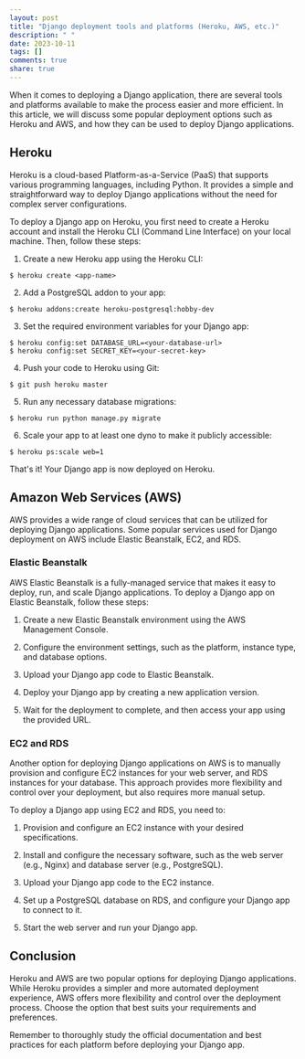 ```yaml
---
layout: post
title: "Django deployment tools and platforms (Heroku, AWS, etc.)"
description: " "
date: 2023-10-11
tags: []
comments: true
share: true
---
```


When it comes to deploying a Django application, there are several tools and platforms available to make the process easier and more efficient. In this article, we will discuss some popular deployment options such as Heroku and AWS, and how they can be used to deploy Django applications.

## Heroku

Heroku is a cloud-based Platform-as-a-Service (PaaS) that supports various programming languages, including Python. It provides a simple and straightforward way to deploy Django applications without the need for complex server configurations.

To deploy a Django app on Heroku, you first need to create a Heroku account and install the Heroku CLI (Command Line Interface) on your local machine. Then, follow these steps:

1. Create a new Heroku app using the Heroku CLI:
```
$ heroku create <app-name>
```

2. Add a PostgreSQL addon to your app:
```
$ heroku addons:create heroku-postgresql:hobby-dev
```

3. Set the required environment variables for your Django app:
```
$ heroku config:set DATABASE_URL=<your-database-url>
$ heroku config:set SECRET_KEY=<your-secret-key>
```

4. Push your code to Heroku using Git:
```
$ git push heroku master
```

5. Run any necessary database migrations:
```
$ heroku run python manage.py migrate
```

6. Scale your app to at least one dyno to make it publicly accessible:
```
$ heroku ps:scale web=1
```

That's it! Your Django app is now deployed on Heroku.

## Amazon Web Services (AWS)

AWS provides a wide range of cloud services that can be utilized for deploying Django applications. Some popular services used for Django deployment on AWS include Elastic Beanstalk, EC2, and RDS.

### Elastic Beanstalk

AWS Elastic Beanstalk is a fully-managed service that makes it easy to deploy, run, and scale Django applications. To deploy a Django app on Elastic Beanstalk, follow these steps:

1. Create a new Elastic Beanstalk environment using the AWS Management Console.

2. Configure the environment settings, such as the platform, instance type, and database options.

3. Upload your Django app code to Elastic Beanstalk.

4. Deploy your Django app by creating a new application version.

5. Wait for the deployment to complete, and then access your app using the provided URL.

### EC2 and RDS

Another option for deploying Django applications on AWS is to manually provision and configure EC2 instances for your web server, and RDS instances for your database. This approach provides more flexibility and control over your deployment, but also requires more manual setup.

To deploy a Django app using EC2 and RDS, you need to:

1. Provision and configure an EC2 instance with your desired specifications.

2. Install and configure the necessary software, such as the web server (e.g., Nginx) and database server (e.g., PostgreSQL).

3. Upload your Django app code to the EC2 instance.

4. Set up a PostgreSQL database on RDS, and configure your Django app to connect to it.

5. Start the web server and run your Django app.

## Conclusion

Heroku and AWS are two popular options for deploying Django applications. While Heroku provides a simpler and more automated deployment experience, AWS offers more flexibility and control over the deployment process. Choose the option that best suits your requirements and preferences.

Remember to thoroughly study the official documentation and best practices for each platform before deploying your Django app.
